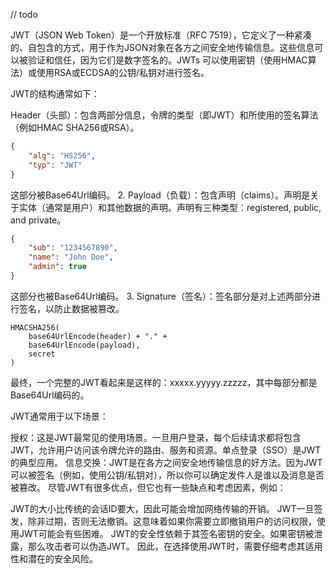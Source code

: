 // todo

JWT（JSON Web Token）是一个开放标准（RFC 7519），它定义了一种紧凑的、自包含的方式，用于作为JSON对象在各方之间安全地传输信息。这些信息可以被验证和信任，因为它们是数字签名的。JWTs 可以使用密钥（使用HMAC算法）或使用RSA或ECDSA的公钥/私钥对进行签名。

JWT的结构通常如下：

Header（头部）：包含两部分信息，令牌的类型（即JWT）和所使用的签名算法（例如HMAC SHA256或RSA）。

```json
{  
    "alg": "HS256",  
    "typ": "JWT"  
}
```
这部分被Base64Url编码。
2. Payload（负载）：包含声明（claims）。声明是关于实体（通常是用户）和其他数据的声明。声明有三种类型：registered, public, and private。

```json
{  
    "sub": "1234567890",  
    "name": "John Doe",  
    "admin": true  
}
```
这部分也被Base64Url编码。
3. Signature（签名）：签名部分是对上述两部分进行签名，以防止数据被篡改。

```plaintext
HMACSHA256(  
    base64UrlEncode(header) + "." +  
    base64UrlEncode(payload),  
    secret  
)
```
最终，一个完整的JWT看起来是这样的：xxxxx.yyyyy.zzzzz，其中每部分都是Base64Url编码的。

JWT通常用于以下场景：

授权：这是JWT最常见的使用场景。一旦用户登录，每个后续请求都将包含JWT，允许用户访问该令牌允许的路由、服务和资源。单点登录（SSO）是JWT的典型应用。
信息交换：JWT是在各方之间安全地传输信息的好方法。因为JWT可以被签名（例如，使用公钥/私钥对），所以你可以确定发件人是谁以及消息是否被篡改。
尽管JWT有很多优点，但它也有一些缺点和考虑因素，例如：

JWT的大小比传统的会话ID要大，因此可能会增加网络传输的开销。
JWT一旦签发，除非过期，否则无法撤销。这意味着如果你需要立即撤销用户的访问权限，使用JWT可能会有些困难。
JWT的安全性依赖于其签名密钥的安全。如果密钥被泄露，那么攻击者可以伪造JWT。
因此，在选择使用JWT时，需要仔细考虑其适用性和潜在的安全风险。
